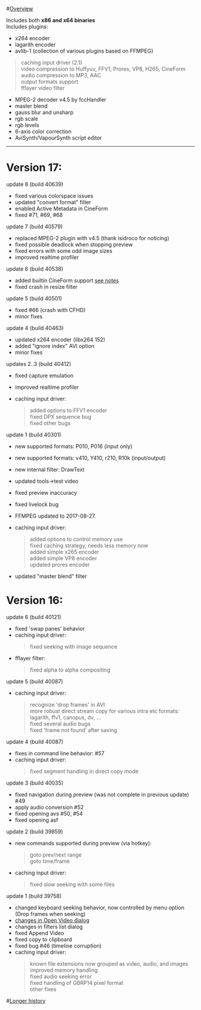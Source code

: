 #[Overview](https://sourceforge.net/p/vdfiltermod/wiki/)

Includes both **x86 and x64 binaries**  
Includes plugins:

*  x264 encoder
*  lagarith encoder
*  avlib-1 (collection of various plugins based on FFMPEG)
  > caching input driver (2.1)  
  > video compression to Huffyuv, FFV1, Prores, VP8, H265, CineForm  
  > audio compression to MP3, AAC  
  > output formats support  
  > fflayer video filter  
*  MPEG-2 decoder v4.5 by fccHandler
*  master blend
*  gauss blur and unsharp
*  rgb scale
*  rgb levels
*  6-axis color correction
*  AviSynth/VapourSynth script editor

-------

# Version 17:

update 8 (build 40639) 

* fixed various colorspace issues
* updated "convert format" filter
* enabled Active Metadata in CineForm
* fixed #71, #69, #68

update 7 (build 40579) 

* replaced MPEG-2 plugin with v4.5 (thank isidroco for noticing)
* fixed possible deadlock when stopping preview
* fixed errors with some odd image sizes
* improved realtime profiler

update 6 (build 40538) 

* added builtin CineForm support [see notes](https://sourceforge.net/p/vdfiltermod/wiki/cineform)
* fixed crash in resize filter

update 5 (build 40501) 

* fixed #66 (crash with CFHD)
* minor fixes

update 4 (build 40463) 

* updated x264 encoder (libx264 152)
* added "ignore index" AVI option
* minor fixes

updates 2..3 (build 40412) 

* fixed capture emulation
* improved realtime profiler

* caching input driver:
  > added options to FFV1 encoder  
  > fixed DPX sequence bug  
  > fixed other bugs

update 1 (build 40301) 

* new supported formats: P010, P016 (input only) 
* new supported formats: v410, Y410, r210, R10k (input/output)  
* new internal filter: DrawText  
* updated tools->test video  
* fixed preview inaccuracy  
* fixed livelock bug  

* FFMPEG updated to 2017-08-27.  

* caching input driver:
  > added options to control memory use  
  > fixed caching strategy, needs less memory now  
  > added simple x265 encoder  
  > added simple VP8 encoder  
  > updated prores encoder  

* updated "master blend" filter  

# Version 16:

update 6 (build 40121) 

* fixed 'swap panes' behavior
* caching input driver:
  > fixed seeking with image sequence  
* fflayer filter:
  > fixed alpha to alpha compositing  

update 5 (build 40087) 

* caching input driver:
  > recognize 'drop frames' in AVI  
  > more robust direct stream copy for various intra etc formats:  
  lagarith, ffv1, canopus, dv, ...  
  > fixed several audio bugs  
  > fixed 'frame not found' after saving  

update 4 (build 40087) 

* fixes in command line behavior: #57
* caching input driver: 
  > fixed segment handling in direct copy mode

update 3 (build 40035) 

* fixed navigation during preview (was not complete in previous update) #49 
* apply audio conversion #52
* fixed opening avs #50, #54
* fixed opening asf

update 2 (build 39859) 

* new commands supported during preview (via hotkey):
  > goto prev/next range  
  > goto time/frame 
* caching input driver: 
  > fixed slow seeking with some files  

update 1 (build 39758) 

* changed keyboard seeking behavior, now controlled by menu option (Drop frames when seeking)
* [changes in Open Video dialog](https://sourceforge.net/p/vdfiltermod/wiki/OpenVideo)
* changes in filters list dialog
* fixed Append Video
* fixed copy to clipboard
* fixed bug #46 (timeline corruption)
* caching input driver: 
  > known file extensions now grouped as video, audio, and images  
  > improved memory handling  
  > fixed audio seeking error  
  > fixed handling of GBRP14 pixel format  
  > other fixes  

#[Longer history](https://sourceforge.net/p/vdfiltermod/wiki/changes/)
